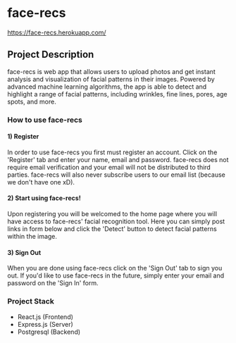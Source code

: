 # face-recs

https://face-recs.herokuapp.com/

## Project Description

face-recs is web app that allows users to upload photos and get instant analysis and visualization of facial patterns in their images. Powered by advanced machine learning algorithms, the app is able to detect and highlight a range of facial patterns, including wrinkles, fine lines, pores, age spots, and more.

### How to use face-recs

#### 1) Register

In order to use face-recs you first must register an account. Click on the 'Register' tab and enter your name, email and password. face-recs does not require email verification and your email will not be distributed to third parties. face-recs will also never subscribe users to our email list (because we don't have one xD).

#### 2) Start using face-recs!

Upon registering you will be welcomed to the home page where you will have access to face-recs' facial recognition tool. Here you can simply post links in form below and click the 'Detect' button to detect facial patterns within the image. 

#### 3) Sign Out

When you are done using face-recs click on the 'Sign Out' tab to sign you out. If you'd like to use face-recs in the future, simply enter your email and password on the 'Sign In' form.

### Project Stack

- React.js (Frontend)
- Express.js (Server)
- Postgresql (Backend)





